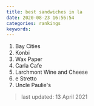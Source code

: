 ```yaml
---
title: best sandwiches in la
date: 2020-08-23 16:56:54
categories: rankings
keywords:
---
```


1. Bay Cities
2. Konbi
3. Wax Paper
4. Carla Cafe
5. Larchmont Wine and Cheese
6. e Stretto
7. Uncle Paulie's

> last updated: 13 April 2021
